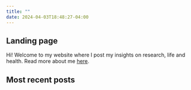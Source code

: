 ```yaml
---
title: ""
date: 2024-04-03T18:48:27-04:00
---
```

## Landing page
Hi! Welcome to my website where I post my insights on research, life and health.
Read more about me [here](/about).

## Most recent posts


